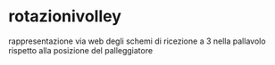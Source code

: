 # rotazionivolley
rappresentazione via web degli schemi di ricezione a 3 nella pallavolo rispetto alla posizione del palleggiatore
